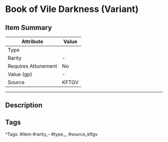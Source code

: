 # Book of Vile Darkness (Variant)

## Item Summary

| Attribute            | Value                        |
|----------------------|------------------------------|
| Type                 |   |
| Rarity               | -             |
| Requires Attunement  | No                |
| Value (gp)           | -    |
| Source               | KFTGV |

---

## Description



## Tags

^Tags: #item #rarity_- #type__ #source_kftgv